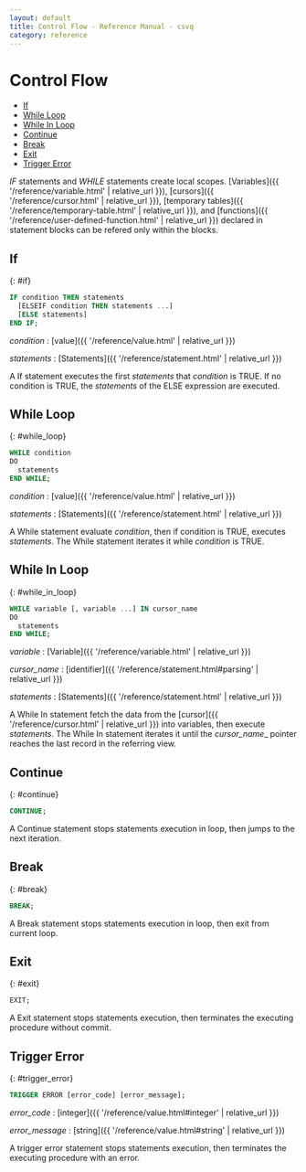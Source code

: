 ```yaml
---
layout: default
title: Control Flow - Reference Manual - csvq
category: reference
---
```


# Control Flow

* [If](#if)
* [While Loop](#while_loop)
* [While In Loop](#while_in_loop)
* [Continue](#continue)
* [Break](#break)
* [Exit](#exit)
* [Trigger Error](#trigger_error)

_IF_ statements and _WHILE_ statements create local scopes.
[Variables]({{ '/reference/variable.html' | relative_url }}), [cursors]({{ '/reference/cursor.html' | relative_url }}), [temporary tables]({{ '/reference/temporary-table.html' | relative_url }}), and [functions]({{ '/reference/user-defined-function.html' | relative_url }}) declared in statement blocks can be refered only within the blocks. 

## If
{: #if}

```sql
IF condition THEN statements
  [ELSEIF condition THEN statements ...]
  [ELSE statements]
END IF;
```

_condition_
: [value]({{ '/reference/value.html' | relative_url }})

_statements_
: [Statements]({{ '/reference/statement.html' | relative_url }})

A If statement executes the first _statements_ that _condition_ is TRUE.
If no condition is TRUE, the _statements_ of the ELSE expression are executed.

## While Loop
{: #while_loop}

```sql
WHILE condition
DO
  statements
END WHILE;
```

_condition_
: [value]({{ '/reference/value.html' | relative_url }})

_statements_
: [Statements]({{ '/reference/statement.html' | relative_url }})

A While statement evaluate _condition_, then if condition is TRUE, executes _statements_. 
The While statement iterates it while _condition_ is TRUE.

## While In Loop
{: #while_in_loop}
```sql
WHILE variable [, variable ...] IN cursor_name
DO
  statements
END WHILE;
```

_variable_
: [Variable]({{ '/reference/variable.html' | relative_url }})

_cursor_name_
: [identifier]({{ '/reference/statement.html#parsing' | relative_url }})

_statements_
: [Statements]({{ '/reference/statement.html' | relative_url }})

A While In statement fetch the data from the [cursor]({{ '/reference/cursor.html' | relative_url }}) into variables, then execute _statements_.
The While In statement iterates it until the _cursor_name__ pointer reaches the last record in the referring view.

## Continue
{: #continue}

```sql
CONTINUE;
```

A Continue statement stops statements execution in loop, then jumps to the next iteration.

## Break
{: #break}

```sql
BREAK;
```

A Break statement stops statements execution in loop, then exit from current loop.

## Exit
{: #exit}

```sql
EXIT;
```

A Exit statement stops statements execution, then terminates the executing procedure without commit.

## Trigger Error
{: #trigger_error}

```sql
TRIGGER ERROR [error_code] [error_message];
```

_error_code_
: [integer]({{ '/reference/value.html#integer' | relative_url }})

_error_message_
: [string]({{ '/reference/value.html#string' | relative_url }})

A trigger error statement stops statements execution, then terminates the executing procedure with an error.